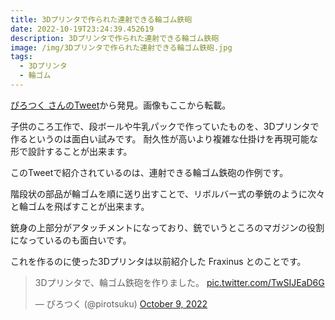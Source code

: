 ```yaml
---
title: 3Dプリンタで作られた連射できる輪ゴム鉄砲
date: 2022-10-19T23:24:39.452619
description: 3Dプリンタで作られた連射できる輪ゴム鉄砲
image: /img/3Dプリンタで作られた連射できる輪ゴム鉄砲.jpg
tags:
  - 3Dプリンタ
  - 輪ゴム
---
```

[ぴろつく さんのTweet](https://twitter.com/pirotsuku/status/1578932788027588608)から発見。画像もここから転載。

子供のころ工作で、段ボールや牛乳パックで作っていたものを、3Dプリンタで作るというのは面白い試みです。
耐久性が高いより複雑な仕掛けを再現可能な形で設計することが出来ます。

このTweetで紹介されているのは、連射できる輪ゴム鉄砲の作例です。

階段状の部品が輪ゴムを順に送り出すことで、リボルバー式の拳銃のように次々と輪ゴムを飛ばすことが出来ます。

銃身の上部分がアタッチメントになっており、銃でいうところのマガジンの役割になっているのも面白いです。

これを作るのに使った3Dプリンタは以前紹介した Fraxinus とのことです。


<blockquote class="twitter-tweet"><p lang="ja" dir="ltr">3Dプリンタで、輪ゴム鉄砲を作りました。 <a href="https://t.co/TwSIJEaD6G">pic.twitter.com/TwSIJEaD6G</a></p>&mdash; ぴろつく (@pirotsuku) <a href="https://twitter.com/pirotsuku/status/1578932788027588608?ref_src=twsrc%5Etfw">October 9, 2022</a></blockquote>
<script async src="https://platform.twitter.com/widgets.js" charset="utf-8"></script>



